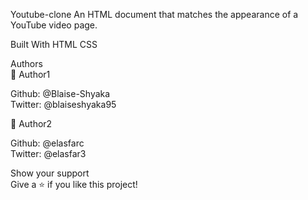 Youtube-clone
An HTML document that matches the appearance of  a YouTube video page.

Built With
HTML
CSS

Authors  
👤 Author1  

Github: @Blaise-Shyaka  
Twitter: @blaiseshyaka95  

👤 Author2  

Github: @elasfarc  
Twitter: @elasfar3  

Show your support  
Give a ⭐️ if you like this project!  
